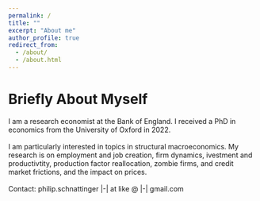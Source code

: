 ```yaml
---
permalink: /
title: ""
excerpt: "About me"
author_profile: true
redirect_from: 
  - /about/
  - /about.html
---
```

# Briefly About Myself
I am a research economist at the Bank of England. I received a PhD in economics from the University of Oxford in 2022. 
<br />
<br />
I am particularly interested in topics in structural macroeconomics. My research is on employment and job creation, firm dynamics, ivestment and productivtity, production factor reallocation, zombie firms, and credit market frictions, and the impact on prices. 
<br />
<br />
Contact:  philip.schnattinger |-| at like @ |-| gmail.com
<br />
<br />
<br />
<br />
<br />
<br />
<br />
<br />
<br />
<br />
<br />
<br />
<br />
<br />
<br />
<br />
<br />
<br />
<br />
<br />
<br />
<br />
<br />
<br />
<br />
<br />
<br />
<br />





















